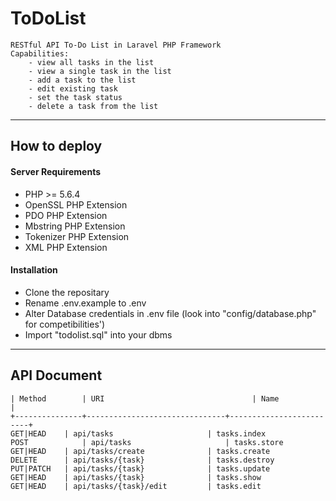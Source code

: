 # ToDoList
	RESTful API To-Do List in Laravel PHP Framework
	Capabilities:
		- view all tasks in the list
		- view a single task in the list
		- add a task to the list
 		- edit existing task
		- set the task status 
 		- delete a task from the list

---
## How to deploy
#### Server Requirements
- PHP >= 5.6.4
- OpenSSL PHP Extension
- PDO PHP Extension
- Mbstring PHP Extension
- Tokenizer PHP Extension
- XML PHP Extension
#### Installation 
- Clone the repositary
- Rename .env.example to .env 
- Alter Database credentials in .env file (look into "config/database.php" for competibilities') 
- Import "todolist.sql" into your dbms	
	
---
## API Document


 	| Method        | URI                   		      | Name            |
	+---------------+-------------------------------+-------------------------+
	GET|HEAD 	| api/tasks             		| tasks.index   
	POST        	| api/tasks             		| tasks.store   
	GET|HEAD  	| api/tasks/create      		| tasks.create  
	DELETE    	| api/tasks/{task}      		| tasks.destroy 
	PUT|PATCH 	| api/tasks/{task}      		| tasks.update  
	GET|HEAD  	| api/tasks/{task}      		| tasks.show   
	GET|HEAD  	| api/tasks/{task}/edit 		| tasks.edit    